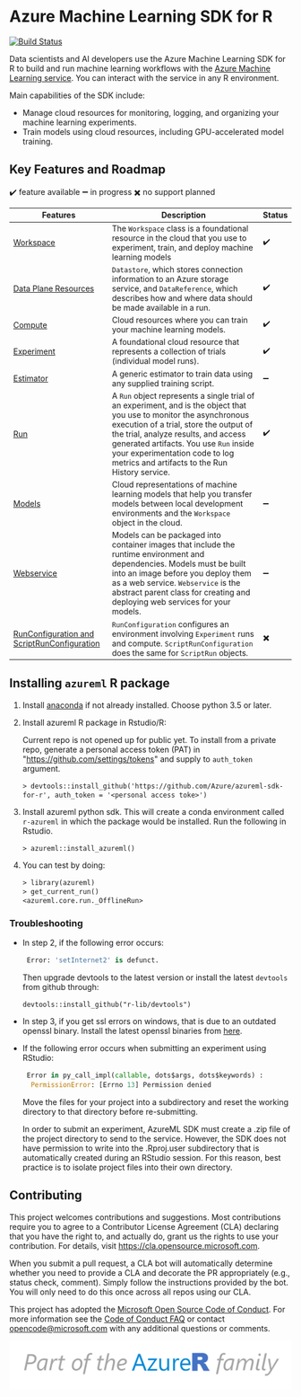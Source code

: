 # Azure Machine Learning SDK for R

[![Build Status](https://msdata.visualstudio.com/Vienna/_apis/build/status/AzureML-SDK%20R/R%20SDK%20Build?branchName=master)](https://msdata.visualstudio.com/Vienna/_build/latest?definitionId=7523&branchName=master)

Data scientists and AI developers use the Azure Machine Learning SDK for R to build and run machine learning workflows with the  [Azure Machine Learning service](https://docs.microsoft.com/azure/machine-learning/service/overview-what-is-azure-ml). You can interact with the service in any R environment.

Main capabilities of the SDK include:

-   Manage cloud resources for monitoring, logging, and organizing your machine learning experiments.
-   Train models using cloud resources, including GPU-accelerated model training.

## Key Features and Roadmap

:heavy_check_mark: feature available  :heavy_minus_sign: in progress  :heavy_multiplication_x: no support planned

| Features                                                                                                         | Description                | Status             |
|------------------------------------------------------------------------------------------------------------------|---------------------|---------------------|
| [Workspace](https://docs.microsoft.com/python/api/azureml-core/azureml.core.workspace.workspace?view=azure-ml-py)                     | The `Workspace` class is a foundational resource in the cloud that you use to experiment, train, and deploy machine learning models | :heavy_check_mark: |                     |
| [Data Plane Resources](https://docs.microsoft.com/en-us/python/api/azureml-core/azureml.data?view=azure-ml-py)     | `Datastore`, which stores connection information to an Azure storage service, and `DataReference`, which describes how and where data should be made available in a run. | :heavy_check_mark: |
| [Compute](https://docs.microsoft.com/python/api/overview/azure/ml/intro?view=azure-ml-py#computetarget-runconfiguration-and-scriptrunconfig) | Cloud resources where you can train your machine learning models.| :heavy_check_mark: |
[Experiment](https://docs.microsoft.com/python/api/overview/azure/ml/intro?view=azure-ml-py#experiment) | A foundational cloud resource that represents a collection of trials (individual model runs).| :heavy_check_mark: |
[Estimator](https://docs.microsoft.com/python/api/azureml-train-core/azureml.train.estimator.estimator?view=azure-ml-py) | A generic estimator to train data using any supplied training script. | :heavy_minus_sign: |
[Run](https://docs.microsoft.com/python/api/overview/azure/ml/intro?view=azure-ml-py#run) | A `Run` object represents a single trial of an experiment, and is the object that you use to monitor the asynchronous execution of a trial, store the output of the trial, analyze results, and access generated artifacts. You use `Run` inside your experimentation code to log metrics and artifacts to the Run History service. | :heavy_check_mark: |
[Models](https://docs.microsoft.com/python/api/overview/azure/ml/intro?view=azure-ml-py#model) | Cloud representations of machine learning models that help you transfer models between local development environments and the `Workspace` object in the cloud. | :heavy_minus_sign: |
[Webservice](https://docs.microsoft.com/python/api/overview/azure/ml/intro?view=azure-ml-py#image-and-webservice) | Models can be packaged into container images that include the runtime environment and dependencies. Models must be built into an image before you deploy them as a web service. `Webservice` is the abstract parent class for creating and deploying web services for your models. | :heavy_minus_sign: |
[RunConfiguration and ScriptRunConfiguration](https://docs.microsoft.com/python/api/overview/azure/ml/intro?view=azure-ml-py#computetarget-runconfiguration-and-scriptrunconfig) | `RunConfiguration` configures an environment involving `Experiment` runs and compute. `ScriptRunConfiguration` does the same for `ScriptRun` objects. | :heavy_multiplication_x: |

## Installing `azureml` R package
1. Install [anaconda](https://www.anaconda.com/) if not already installed. Choose python 3.5 or later.

2. Install azureml R package in Rstudio/R:

   Current repo is not opened up for public yet. To install from a private repo, generate a personal access token (PAT) in "https://github.com/settings/tokens" and supply to `auth_token` argument.
   ```
   > devtools::install_github('https://github.com/Azure/azureml-sdk-for-r', auth_token = '<personal access toke>')
   ```

3. Install azureml python sdk. This will create a conda environment
   called `r-azureml` in which the package would be installed. Run the
   following in Rstudio.
   ```
   > azureml::install_azureml()
   ```

4. You can test by doing:
   ```
   > library(azureml)
   > get_current_run()
   <azureml.core.run._OfflineRun>
   ```

### Troubleshooting
- In step 2, if the following error occurs:
   ```python
    Error: 'setInternet2' is defunct.
    ```
    Then upgrade devtools to the latest version or
   install the latest `devtools` from github through:
   ```
   devtools::install_github("r-lib/devtools")
   ```
- In step 3, if you get ssl errors on windows, that is due to an
  outdated openssl binary. Install the latest openssl binaries from
  [here](https://wiki.openssl.org/index.php/Binaries).
- If the following error occurs when submitting an experiment using RStudio:
   ```python
    Error in py_call_impl(callable, dots$args, dots$keywords) : 
     PermissionError: [Errno 13] Permission denied
   ```
  Move the files for your project into a subdirectory and reset the working directory to that directory before re-submitting.
  
  In order to submit an experiment, AzureML SDK must create a .zip file of the project directory to send to the service. However,
  the SDK does not have permission to write into the .Rproj.user subdirectory that is automatically created during an RStudio
  session. For this reason, best practice is to isolate project files into their own directory.



## Contributing

This project welcomes contributions and suggestions.  Most contributions require you to agree to a
Contributor License Agreement (CLA) declaring that you have the right to, and actually do, grant us
the rights to use your contribution. For details, visit https://cla.opensource.microsoft.com.

When you submit a pull request, a CLA bot will automatically determine whether you need to provide
a CLA and decorate the PR appropriately (e.g., status check, comment). Simply follow the instructions
provided by the bot. You will only need to do this once across all repos using our CLA.

This project has adopted the [Microsoft Open Source Code of Conduct](https://opensource.microsoft.com/codeofconduct/).
For more information see the [Code of Conduct FAQ](https://opensource.microsoft.com/codeofconduct/faq/) or
contact [opencode@microsoft.com](mailto:opencode@microsoft.com) with any additional questions or comments.


<p align="center"><a href="https://github.com/Azure/AzureR"><img src="https://github.com/Azure/AzureR/raw/master/images/logo2.png" width=800 /></a></p>

